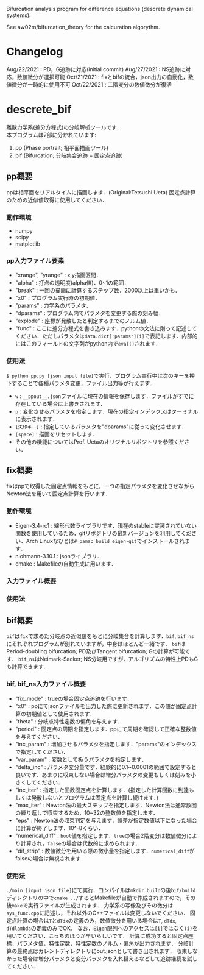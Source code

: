 Bifurcation analysis program for difference equations (descrete dynamical systems).

See aw02m/bifurcation_theory for the calcuration algorythm.

# Changelog
Aug/22/2021 : PD，G追跡に対応(initial commit)
Aug/27/2021 : NS追跡に対応，数値微分が選択可能
Oct/21/2021 : fixとbifの統合，json出力の自動化，数値微分が一時的に使用不可
Oct/22/2021 : 二階変分の数値微分が復活

# descrete_bif
離散力学系(差分方程式)の分岐解析ツールです．  
本プログラムは2部に分かれています:

1. pp (Phase portrait; 相平面描画ツール)
2. bif (Bifurcation; 分岐集合追跡 + 固定点追跡)

## pp概要
ppは相平面をリアルタイムに描画します．(Original:Tetsushi Ueta)
固定点計算のための近似値取得に使用してください．  

### 動作環境
* numpy
* scipy
* matplotlib

### pp入力ファイル要素
* "xrange", "yrange" : x,y描画区間．
* "alpha" : 打点の透明度(alpha値)．0~1の範囲．
* "break" : 一回の描画に計算するステップ数．2000以上は重いかも．
* "x0" : プログラム実行時の初期値．
* "params" : 力学系のパラメタ．
* "dparams" : プログラム内でパラメタを変更する際の刻み幅．
* "explode" : 座標が発散したと判定するまでのノルム値．
* "func" : ここに差分方程式を書き込みます．pythonの文法に則って記述してください．ただしパラメタは`data.dict['params'][i]`で表記します．内部的にはこのフィールドの文字列がpython内で`eval()`されます．

### 使用法
`$ python pp.py [json input file]`で実行．プログラム実行中は次のキーを押下することで各種パラメタ変更，ファイル出力等が行えます．
* `w` : `__ppout__.json`ファイルに現在の情報を保存します．ファイルがすでに存在している場合は上書きされます．
* `p` : 変化させるパラメタを指定します．現在の指定インデックスはターミナルに表示されます．
* `[矢印キー]` : 指定しているパラメタを"dparams"に従って変化させます．
* `[space]` : 描画をリセットします．
* その他の機能についてはProf. Uetaのオリジナルリポジトリを参照ください．

## fix概要
fixはppで取得した固定点情報をもとに，一つの指定パラメタを変化させながらNewton法を用いて固定点計算を行います．

### 動作環境
* Eigen-3.4-rc1 : 線形代数ライブラリです．現在のstableに実装されていない関数を使用しているため，gitリポジトリの最新バージョンを利用してください．Arch Linuxなひとは`# pamac build eigen-git`でインストールされます．
* nlohmann-3.10.1 : jsonライブラリ．
* cmake : Makefileの自動生成に用います．

### 入力ファイル概要


### 使用法


## bif概要
`bif`は`fix`で求めた分岐点の近似値をもとに分岐集合を計算します．`bif`, `bif_ns`にそれぞれプログラムが別れていますが，中身はほとんど一緒です．
`bif`はPeriod-doubling bifurcation; PD及びTangent bifurcation; Gの計算が可能です．
`bif_ns`はNeimark-Sacker; NS分岐用ですが，アルゴリズムの特性上PDもGも計算できます．

### bif, bif_ns入力ファイル概要
* "fix_mode" : trueの場合固定点追跡を行います．
* "x0" : ppにてjsonファイルを出力した際に更新されます．この値が固定点計算の初期値として使用されます．
* "theta" : 分岐点特性定数の偏角を与えます．
* "period" : 固定点の周期を指定します．ppにて周期を確認して正確な整数値を与えてください．
* "inc_param" : 増加させるパラメタを指定します．"params"のインデックスで指定してください．
* "var_param" : 変数として扱うパラメタを指定します．
* "delta_inc" : パラメタ変分量です．経験的に0.1~0.0001の範囲で設定すると良いです．あまりに収束しない場合は増分パラメタの変更もしくは刻みを小さくしてください．
* "inc_iter" : 指定した回数固定点を計算します．(指定した計算回数に到達もしくは発散しないとプログラムは固定点を計算し続けます．)
* "max_iter" : Newton法の最大ステップを指定します．Newton法は通常数回の繰り返しで収束するため，10~32の整数値を指定します．
* "eps" : Newton法の収束判定を与えます．誤差が指定数値以下になった場合に計算が終了します．10^-8くらい．
* "numerical_diff" : `bool`値を指定します．`true`の場合2階変分は数値微分により計算され，`false`の場合は代数的に求められます．
* "dif_strip" : 数値微分を用いる際の微小量を指定します．`numerical_diff`がfalseの場合は無視されます．

### 使用法
`./main [input json file]`にて実行．コンパイルは`mkdir build`の後`bif/build`ディレクトリの中で`cmake ../`するとMakefileが自動で作成されますので，その後`make`で実行ファイルが生成されます．
力学系の写像及びその微分は`sys_func.cpp`に記述し，それ以外のC++ファイルは変更しないでください．
固定点計算の場合は`T`と`dTdx`の定義のみ，数値微分を用いる場合は`T`, `dTdx`, `dTdlambda`の定義のみでOK．
なお，`Eigen`配列へのアクセスは`[i]`ではなく`(i)`を用いてください．こっちのほうが早いらしいです．
計算に成功すると固定点座標，パラメタ値，特性定数，特性定数のノルム・偏角が出力されます．
分岐計算の最終点はカレントディレクトリにout.jsonとして書き出されます．
収束しなかった場合は増分パラメタと変分パラメタを入れ替えるなどして追跡継続を試してください．
